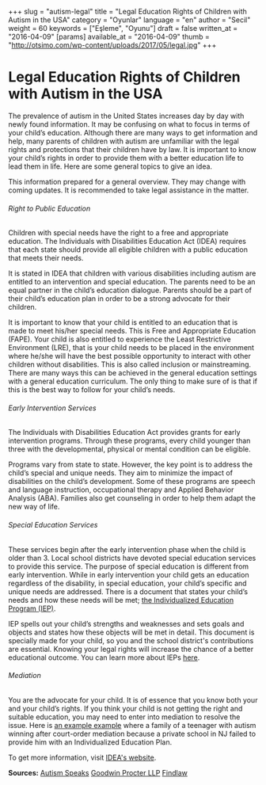 +++
slug = "autism-legal"
title = "Legal Education Rights of Children with Autism in the USA"
category = "Oyunlar"
language = "en"
author = "Secil"
weight = 60
keywords = ["Eşleme", "Oyunu"]
draft = false
written_at = "2016-04-09"
[params]
available_at = "2016-04-09"
thumb = "http://otsimo.com/wp-content/uploads/2017/05/legal.jpg"
+++


# Legal Education Rights of Children with Autism in the USA

The prevalence of autism in the United States increases day by day with newly found information. It may be confusing on what to focus in terms of your child’s education. Although there are many ways to get information and help, many parents of children with autism are unfamiliar with the legal rights and protections that their children have by law. It is important to know your child’s rights in order to provide them with a better education life to lead them in life. Here are some general topics to give an idea.

This information prepared for a general overview. They may change with coming updates. It is recommended to take legal assistance in the matter.


###### Right to Public Education

Children with special needs have the right to a free and appropriate education. The Individuals with Disabilities Education Act (IDEA) requires that each state should provide all eligible children with a public education that meets their needs.

It is stated in IDEA that children with various disabilities including autism are entitled to an intervention and special education. The parents need to be an equal partner in the child’s education dialogue. Parents should be a part of their child’s education plan in order to be a strong advocate for their children.

It is important to know that your child is entitled to an education that is made to meet his/her special needs. This is Free and Appropriate Education (FAPE). Your child is also entitled to experience the Least Restrictive Environment (LRE), that is your child needs to be placed in the environment where he/she will have the best possible opportunity to interact with other children without disabilities. This is also called inclusion or mainstreaming. There are many ways this can be achieved in the general education settings with a general education curriculum. The only thing to make sure of is that if this is the best way to follow for your child’s needs.

###### Early Intervention Services

The Individuals with Disabilities Education Act provides grants for early intervention programs. Through these programs, every child younger than three with the developmental, physical or mental condition can be eligible.

Programs vary from state to state. However, the key point is to address the child’s special and unique needs. They aim to minimize the impact of disabilities on the child’s development. Some of these programs are speech and language instruction, occupational therapy and Applied Behavior Analysis (ABA). Families also get counseling in order to help them adapt the new way of life.

###### Special Education Services

These services begin after the early intervention phase when the child is older than 3. Local school districts have devoted special education services to provide this service. The purpose of special education is different from early intervention. While in early intervention your child gets an education regardless of the disability, in special education, your child’s specific and unique needs are addressed. There is a document that states your child’s needs and how these needs will be met; [the Individualized Education Program (IEP)](/en/individualized-education-program-contain/).

IEP spells out your child’s strengths and weaknesses and sets goals and objects and states how these objects will be met in detail. This document is specially made for your child, so you and the school district's contributions are essential. Knowing your legal rights will increase the chance of a better educational outcome. You can learn more about IEPs [here](/en/know-iep/).

###### Mediation

You are the advocate for your child. It is of essence that you know both your and your child’s rights. If you think your child is not getting the right and suitable education, you may need to enter into mediation to resolve the issue. Here is [an example example](http://blogs.findlaw.com/third_circuit/2011/12/boy-with-autism-wins-in-court-ordered-mediation-with-school-district.html) where a family of a teenager with autism winning after court-order mediation because a private school in NJ failed to provide him with an Individualized Education Plan.

To get more information, visit [IDEA's website](http://idea.ed.gov/).

**Sources:** [Autism Speaks](https://www.autismspeaks.org/what-autism/your-childs-rights) [Goodwin Procter LLP](https://www.autismspeaks.org/docs/family_services_docs/GP_Legal_Guidelines.pdf) [Findlaw](http://blogs.findlaw.com/law_and_life/2014/04/5-legal-tips-for-parents-of-autistic-children.html)

